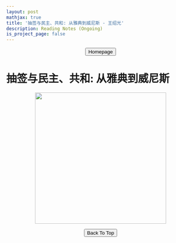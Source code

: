 ```yaml
---
layout: post
mathjax: true
title: '抽签与民主、共和: 从雅典到威尼斯 - 王绍光'
description: Reading Notes (Ongoing)
is_project_page: false
---
```



<p style="text-align:center;">
<button type="button" onclick="window.location.href='https://gloogger.github.io/Homepage/index.html';">Homepage</button>
</p>

# 抽签与民主、共和: 从雅典到威尼斯
<p align="center">
    <img src="https://gloogger.github.io/Homepage/reading_Notes/Sortition_Democracy_and_Republic/cover.jpg" width = "350">
</p>


<p style="text-align:center;">
<button type="button" onclick="window.location.href='#top';">Back To Top</button>
<p>
